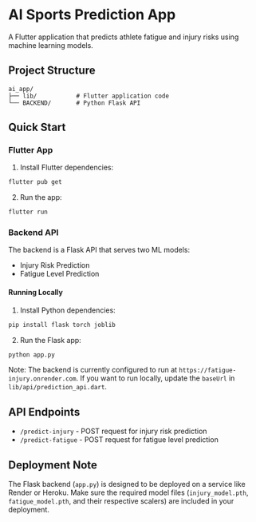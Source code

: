 # AI Sports Prediction App

A Flutter application that predicts athlete fatigue and injury risks using machine learning models.

## Project Structure

```
ai_app/
├── lib/           # Flutter application code
└── BACKEND/       # Python Flask API
```

## Quick Start

### Flutter App

1. Install Flutter dependencies:
```bash
flutter pub get
```

2. Run the app:
```bash
flutter run
```

### Backend API

The backend is a Flask API that serves two ML models:
- Injury Risk Prediction
- Fatigue Level Prediction

#### Running Locally

1. Install Python dependencies:
```bash
pip install flask torch joblib
```

2. Run the Flask app:
```bash
python app.py
```

Note: The backend is currently configured to run at `https://fatigue-injury.onrender.com`. If you want to run locally, update the `baseUrl` in `lib/api/prediction_api.dart`.



## API Endpoints

- `/predict-injury` - POST request for injury risk prediction
- `/predict-fatigue` - POST request for fatigue level prediction

## Deployment Note

The Flask backend (`app.py`) is designed to be deployed on a service like Render or Heroku. Make sure the required model files (`injury_model.pth`, `fatigue_model.pth`, and their respective scalers) are included in your deployment.